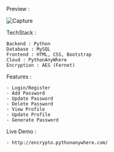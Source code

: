 Preview :

![Capture](https://user-images.githubusercontent.com/89799997/176093984-b805a5bf-6a90-4bc0-a68b-e1a198b634d8.PNG)




TechStack :

    Backend : Python
    Database : MySQL
    Frontend : HTML, CSS, Bootstrap
    Cloud : PythonAnyWhere
    Encryption : AES (Fernet)
    
    
Features :

    - Login/Register
    - Add Password
    - Update Password
    - Delete Password
    - View Profile
    - Update Profile
    - Generate Password
    
 Live Demo :
 
    - http://encrypto.pythonanywhere.com/
    
